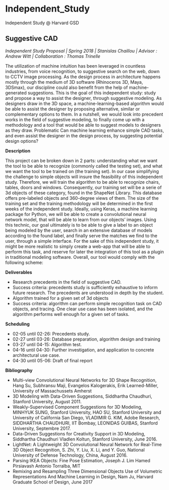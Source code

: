 # Independent_Study
Independent Study @ Harvard GSD

<b><h2>Suggestive CAD</h2></b>

<i>Independent Study Proposal | Spring 2018 | Stanislas Chaillou | Advisor : Andrew Witt | Collaboration : Thomas Trinelle </i>

<justify>The utilization of machine intuition has been leveraged in countless industries, from voice recognition, to suggestive search on the web, down to CCTV image processing. As the design process in architecture happens mostly through the medium of 3D software (Rhinoceros 3D, Maya, 3DSmax), our discipline could also benefit from the help of machine-generated suggestions. This is the goal of this independent study: study and propose a way to assist the designer, through suggestive modeling. As designers draw in the 3D space, a machine-learning-based algorithm would be able to assist the designer by proposing alternative, similar or complementary options to them. 
In a nutshell, we would look into precedent works in the field of suggestive modeling, to finally come up with a methodology and a tool that would be able to suggest models to designers as they draw. 
Problematic
Can machine learning enhance simple CAD tasks, and even assist the designer in the design process, by suggesting potential design options?</justify>

<b>Description</b>

This project can be broken down in 2 parts: understanding what we want the tool to be able to recognize (commonly called the testing set), and what we want the tool to be trained on (the training set). 
In our case simplifying the challenge to simple objects will insure the feasibility of this independent study. Therefore, we will train the algorithm to be able to recognize chairs, tables, doors and windows. Consequently, our training set will be a serie of 3d objects of these category, found in the ShapeNet  Library. This database offers pre-labeled objects and 360-degree views of them. The size of the training set and the training methodology will be determined in the first weeks of the independent study.
Ideally, using Keras, a machine learning package for Python, we will be able to create a convolutional neural network model, that will be able to learn from our objects’ images.
Using this technic, our goal ultimately is to be able to give a label to an object being modeled by the user, search in an extensive database of models according to the found label, and finally serve the matches we find to the user, through a simple interface. For the sake of this independent study, it might be more realistic to simply create a web-app that will be able to perform this task, and reserve for later the integration of this tool as a plugin in traditional modeling software.
Overall, our tool would comply with the following scheme:
 
<b>Deliverables</b>

<ul>
<li>Research precedents in the field of suggestive CAD.</li>
   <li>Success criteria: precedents study is sufficiently exhaustive to inform future research. The precedents are understood in depth by the student.</li>
<li>Algorithm trained for a given set of 3d objects</li>
   <li>Success criteria: algorithm can perform simple recognition task on CAD objects, and tracing. One clear use case has been isolated, and the algorithm performs well enough for a given set of tasks.</li>
</ul>

<b>Scheduling</b>

<ul>
<li>02-05 until 02-26: Precedents study. </li>
<li>02-27 until 03-26: Database preparation, algorithm design and training</li>
<li>03-27 until 04-15: Algorithm test.</li>
<li>04-16 until 04-30: Further investigation, and application to concrete architectural use case.</li>
<li>04-30 until 05-06: Draft of final report</li>
</ul>

<b>Bibliography</b>

<ul>
<li>Multi-view Convolutional Neural Networks for 3D Shape Recognition, Hang Su, Subhransu Maji, Evangelos Kalogerakis, Erik Learned-Miller, University of Massachussets Amherst</li> 
<li>3D Modeling with Data-Driven Suggestions, Siddhartha Chaudhuri, Stanford University, August 2011.</li>
<li>Weakly-Supervised Component Suggestions for 3D Modeling, MINHYUK SUNG, Stanford University, HAO SU, Stanford University and University of California San Diego, VLADIMIR G. KIM, Adobe Research, SIDDHARTHA CHAUDHURI, IIT Bombay, LEONIDAS GUIBAS, Stanford University, Septembre 2017.</li>
<li>Data-Driven Suggestions for Creativity Support in 3D Modeling, Siddhartha Chaudhuri Vladlen Koltun, Stanford University, June 2016.</li>
<li>LightNet: A Lightweight 3D Convolutional Neural Network for Real-Time 3D Object Recognition, S. Zhi, Y. Liu, X. Li, and Y. Guo, National University of Defense Technology, China, August 2016.</li>
<li>Parsing IKEA Objects: Fine Pose Estimation, Joseph J. Lim Hamed Pirsiavash Antonio Torralba, MIT</li>
<li>Remixing and Resampling Three Dimensional Objects Use of Volumetric Representations And Machine Learning in Design, Nam Ju, Harvard Graduate School of Design, June 2017</li>
</ul>
